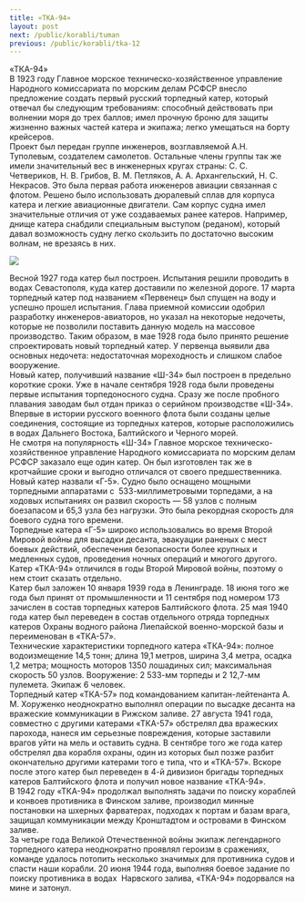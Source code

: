 ```yaml
---
title: «ТКА-94»
layout: post
next: /public/korabli/tuman
previous: /public/korabli/tka-12
---
```


«ТКА-94»  
В 1923 году Главное морское техническо-хозяйственное управление Народного комиссариата по морским делам РСФСР внесло предложение создать первый русский торпедный катер, который отвечал бы следующим требованиям: способный действовать при волнении моря до трех баллов; имел прочную броню для защиты жизненно важных частей катера и экипажа; легко умещаться на борту крейсеров.   
Проект был передан группе инженеров, возглавляемой А.Н. Туполевым, создателем самолетов. Остальные члены группы так же имели значительный вес в инженерных кругах страны: С. С. Четвериков, Н. В. Грибов, В. М. Петляков, А. А. Архангельский, Н. С. Некрасов. Это была первая работа инженеров авиации связанная с флотом. Решено было использовать дюралевый сплав для корпуса катера и легкие авиационные двигатели. Сам корпус судна имел значительные отличия от уже создаваемых ранее катеров. Например, днище катера снабдили специальным выступом (реданом), который давал возможность судну легко скользить по достаточно высоким волнам, не врезаясь в них.     
  
![](/assets/img/TKA94.gif)  
  
Весной 1927 года катер был построен. Испытания решили проводить в водах Севастополя, куда катер доставили по железной дороге. 17 марта торпедный катер под названием «Первенец» был спущен на воду и успешно прошел испытания. Глава приемной комиссии одобрил разработку инженеров-авиаторов, но указал на некоторые недочеты, которые не позволили поставить данную модель на массовое производство. Таким образом, в мае 1928 года было принято решение спроектировать новый торпедный катер. У первенца выявили два основных недочета: недостаточная мореходность и слишком слабое вооружение.    
Новый катер, получивший название «Ш-34» был построен в предельно короткие сроки. Уже в начале сентября 1928 года были проведены первые испытания торпедоносного судна. Сразу же после пробного плавания заводам был отдан приказ о серийном производстве «Ш-34». Впервые в истории русского военного флота были созданы целые соединения, состоящие из торпедных катеров, которые расположились в водах Дальнего Востока, Балтийского и Черного морей.   
Не смотря на популярность «Ш-34» Главное морское техническо-хозяйственное управление Народного комиссариата по морским делам РСФСР заказало еще один катер. Он был изготовлен так же в кротчайшие сроки и выгодно отличался от своего предшественника. Новый катер назвали «Г-5». Судно было оснащено мощными торпедными аппаратами с  533-миллиметровыми торпедами, а на ходовых испытаниях он развил скорость — 58 узлов с полным боезапасом и 65,3 узла без нагрузки. Это была рекордная скорость для боевого судна того времени.  
Торпедные катера «Г-5» широко использовались во время Второй Мировой войны для высадки десанта, эвакуации раненых с мест боевых действий, обеспечения безопасности более крупных и медленных судов, проведения ночных операций и многого другого. Катер «ТКА-94» отличился в годы Второй Мировой войны, поэтому о нем стоит сказать отдельно.   
Катер был заложен 10 января 1939 года в Ленинграде. 18 июня того же года был принят от промышленности и 11 сентября под номером 173 зачислен в состав торпедных катеров Балтийского флота. 25 мая 1940 года катер был переведен в состав отдельного отряда торпедных катеров Охраны водного района Лиепайской военно-морской базы и переименован в «ТКА-57».   
Технические характеристики торпедного катера «ТКА-94»: полное водоизмещение 14,5 тонн; длина 19,1 метров, ширина 3,4 метра, осадка 1,2 метра; мощность моторов 1350 лошадиных сил; максимальная скорость 50 узлов. Вооружение: 2 533-мм торпеды и 2 12,7-мм пулемета. Экипаж 6 человек.  
Торпедный катер «ТКА-57» под командованием капитан-лейтенанта А. М. Хоруженко неоднократно выполнял операции по высадке десанта на вражеские коммуникации в Рижском заливе. 27 августа 1941 года, совместно с другими катерами «ТКА-57» обстрелял два вражеских парохода, нанеся им серьезные повреждения, которые заставили врагов уйти на мель и оставить судна. В сентябре того же года катер обстрелял два корабля охраны, один из которых был позже разбит окончательно другими катерами того е типа, что и «ТКА-57». Вскоре после этого катер был переведен в 4-й дивизион бригады торпедных катеров Балтийского флота и получил новое название «ТКА-94».   
В 1942 году «ТКА-94» продолжал выполнять задачи по поиску кораблей и конвоев противника в Финском заливе, производил минные постановки на шхерных фарватерах, подходах к портам и базам врага, защищал коммуникации между Кронштадтом и островами в Финском заливе.   
За четыре года Великой Отечественной войны экипаж легендарного торпедного катера неоднократно проявлял героизм в сражениях, команде удалось потопить несколько значимых для противника судов и спасти наши корабли. 20 июня 1944 года, выполняя боевое задание по поиску противника в водах  Нарвского залива, «ТКА-94» подорвался на мине и затонул.   
 
